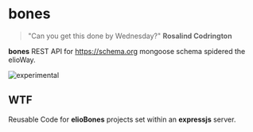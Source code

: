 # bones

> "Can you get this done by Wednesday?" **Rosalind Codrington**

**bones** REST API for <https://schema.org> mongoose schema spidered the elioWay.

![experimental](/eliosin/icon/devops/experimental/favicon.ico "experimental")

## WTF

Reusable Code for **elioBones** projects set within an **expressjs** server.
